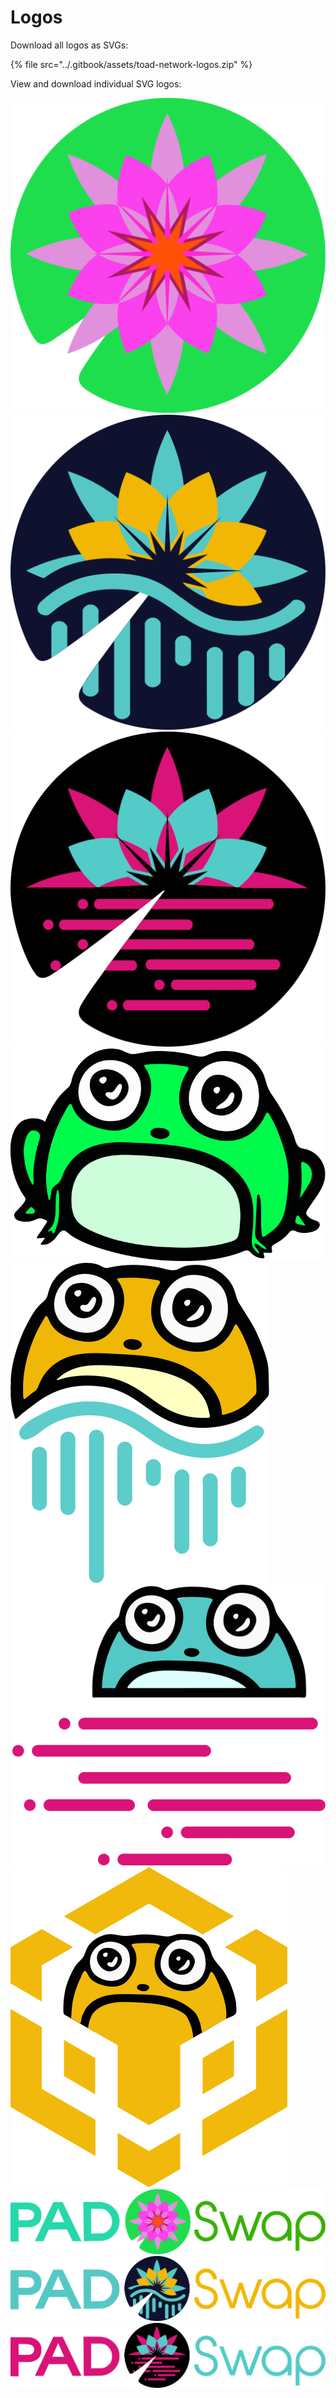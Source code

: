 # Logos

Download all logos as SVGs:

{% file src="../.gitbook/assets/toad-network-logos.zip" %}

View and download individual SVG logos:

![](<../.gitbook/assets/PAD - Regular.svg>)![](<../.gitbook/assets/PAD - MoonRiver.svg>)![](<../.gitbook/assets/PAD - MoonBeam.svg>)![](<../.gitbook/assets/TOAD - Regular.svg>)![](<../.gitbook/assets/TOAD - MoonRiver.svg>)![](<../.gitbook/assets/TOAD - MoonBeam.svg>)![](<../.gitbook/assets/TOAD - BSC.svg>)![](<../.gitbook/assets/PADSwap - Regular.svg>)![](<../.gitbook/assets/PADSwap - MoonRiver.svg>)![](<../.gitbook/assets/PADSwap - MoonBeam.svg>)
